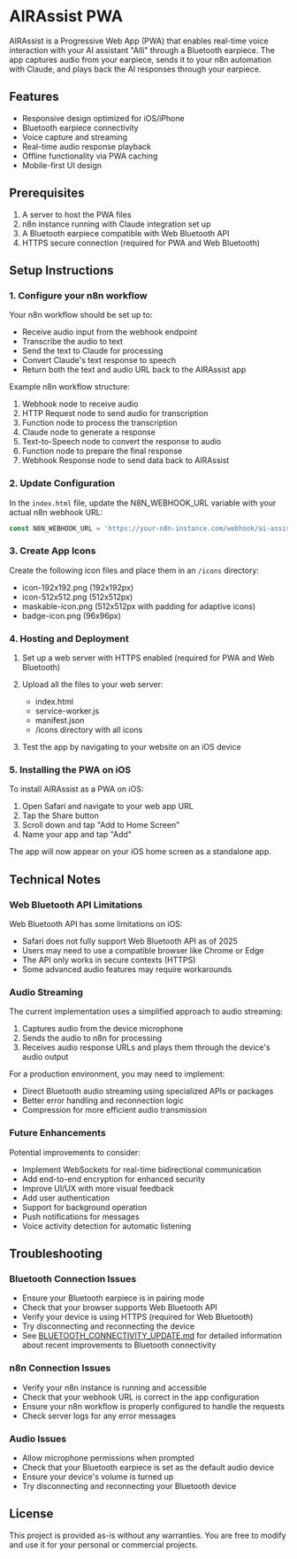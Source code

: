 # AIRAssist PWA

AIRAssist is a Progressive Web App (PWA) that enables real-time voice interaction with your AI assistant "Alli" through a Bluetooth earpiece. The app captures audio from your earpiece, sends it to your n8n automation with Claude, and plays back the AI responses through your earpiece.

## Features

- Responsive design optimized for iOS/iPhone
- Bluetooth earpiece connectivity
- Voice capture and streaming
- Real-time audio response playback
- Offline functionality via PWA caching
- Mobile-first UI design

## Prerequisites

1. A server to host the PWA files
2. n8n instance running with Claude integration set up
3. A Bluetooth earpiece compatible with Web Bluetooth API
4. HTTPS secure connection (required for PWA and Web Bluetooth)

## Setup Instructions

### 1. Configure your n8n workflow

Your n8n workflow should be set up to:
- Receive audio input from the webhook endpoint
- Transcribe the audio to text
- Send the text to Claude for processing
- Convert Claude's text response to speech
- Return both the text and audio URL back to the AIRAssist app

Example n8n workflow structure:
1. Webhook node to receive audio
2. HTTP Request node to send audio for transcription
3. Function node to process the transcription
4. Claude node to generate a response
5. Text-to-Speech node to convert the response to audio
6. Function node to prepare the final response
7. Webhook Response node to send data back to AIRAssist

### 2. Update Configuration

In the `index.html` file, update the N8N_WEBHOOK_URL variable with your actual n8n webhook URL:

```javascript
const N8N_WEBHOOK_URL = 'https://your-n8n-instance.com/webhook/ai-assistant';
```

### 3. Create App Icons

Create the following icon files and place them in an `/icons` directory:
- icon-192x192.png (192x192px)
- icon-512x512.png (512x512px)
- maskable-icon.png (512x512px with padding for adaptive icons)
- badge-icon.png (96x96px)

### 4. Hosting and Deployment

1. Set up a web server with HTTPS enabled (required for PWA and Web Bluetooth)
2. Upload all the files to your web server:
   - index.html
   - service-worker.js
   - manifest.json
   - /icons directory with all icons

3. Test the app by navigating to your website on an iOS device

### 5. Installing the PWA on iOS

To install AIRAssist as a PWA on iOS:
1. Open Safari and navigate to your web app URL
2. Tap the Share button
3. Scroll down and tap "Add to Home Screen"
4. Name your app and tap "Add"

The app will now appear on your iOS home screen as a standalone app.

## Technical Notes

### Web Bluetooth API Limitations

Web Bluetooth API has some limitations on iOS:
- Safari does not fully support Web Bluetooth API as of 2025
- Users may need to use a compatible browser like Chrome or Edge
- The API only works in secure contexts (HTTPS)
- Some advanced audio features may require workarounds

### Audio Streaming

The current implementation uses a simplified approach to audio streaming:
1. Captures audio from the device microphone
2. Sends the audio to n8n for processing
3. Receives audio response URLs and plays them through the device's audio output

For a production environment, you may need to implement:
- Direct Bluetooth audio streaming using specialized APIs or packages
- Better error handling and reconnection logic
- Compression for more efficient audio transmission

### Future Enhancements

Potential improvements to consider:
- Implement WebSockets for real-time bidirectional communication
- Add end-to-end encryption for enhanced security
- Improve UI/UX with more visual feedback
- Add user authentication
- Support for background operation
- Push notifications for messages
- Voice activity detection for automatic listening

## Troubleshooting

### Bluetooth Connection Issues

- Ensure your Bluetooth earpiece is in pairing mode
- Check that your browser supports Web Bluetooth API
- Verify your device is using HTTPS (required for Web Bluetooth)
- Try disconnecting and reconnecting the device
- See [BLUETOOTH_CONNECTIVITY_UPDATE.md](BLUETOOTH_CONNECTIVITY_UPDATE.md) for detailed information about recent improvements to Bluetooth connectivity

### n8n Connection Issues

- Verify your n8n instance is running and accessible
- Check that your webhook URL is correct in the app configuration
- Ensure your n8n workflow is properly configured to handle the requests
- Check server logs for any error messages

### Audio Issues

- Allow microphone permissions when prompted
- Check that your Bluetooth earpiece is set as the default audio device
- Ensure your device's volume is turned up
- Try disconnecting and reconnecting your Bluetooth device

## License

This project is provided as-is without any warranties. You are free to modify and use it for your personal or commercial projects.
